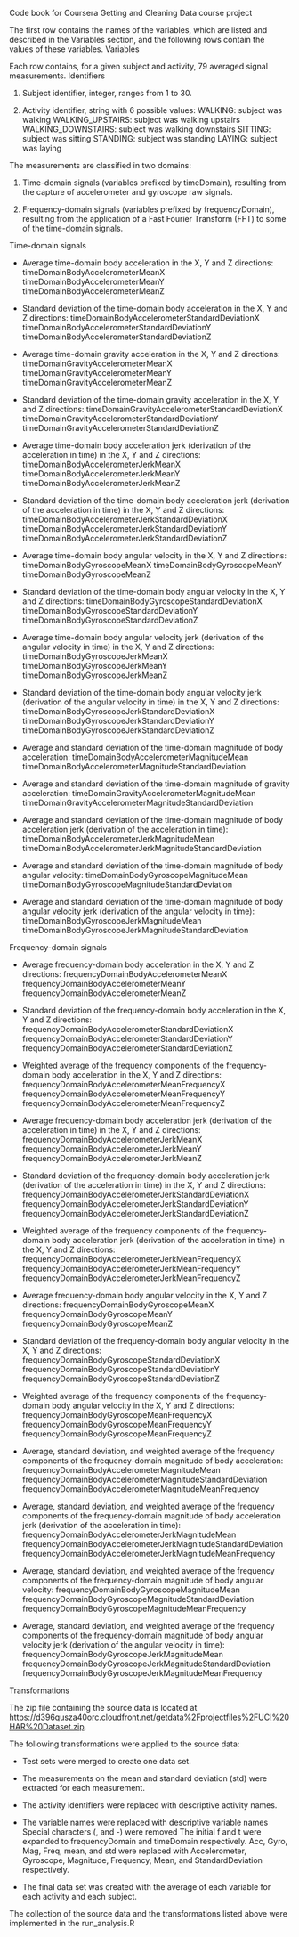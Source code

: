 Code book for Coursera Getting and Cleaning Data course project


The first row contains the names of the variables, which are listed and described in the Variables section, and the following rows contain the values of these variables.
Variables

Each row contains, for a given subject and activity, 79 averaged signal measurements.
Identifiers

   1) Subject identifier, integer, ranges from 1 to 30.

   2) Activity identifier, string with 6 possible values:
        WALKING: subject was walking
        WALKING_UPSTAIRS: subject was walking upstairs
        WALKING_DOWNSTAIRS: subject was walking downstairs
        SITTING: subject was sitting
        STANDING: subject was standing
        LAYING: subject was laying


The measurements are classified in two domains:

   1) Time-domain signals (variables prefixed by timeDomain), resulting from the capture of accelerometer and gyroscope raw signals.

   2) Frequency-domain signals (variables prefixed by frequencyDomain), resulting from the application of a Fast Fourier Transform (FFT) to some of the time-domain signals.

Time-domain signals

   - Average time-domain body acceleration in the X, Y and Z directions:
        timeDomainBodyAccelerometerMeanX
        timeDomainBodyAccelerometerMeanY
        timeDomainBodyAccelerometerMeanZ

   - Standard deviation of the time-domain body acceleration in the X, Y and Z directions:
        timeDomainBodyAccelerometerStandardDeviationX
        timeDomainBodyAccelerometerStandardDeviationY
        timeDomainBodyAccelerometerStandardDeviationZ

   - Average time-domain gravity acceleration in the X, Y and Z directions:
        timeDomainGravityAccelerometerMeanX
        timeDomainGravityAccelerometerMeanY
        timeDomainGravityAccelerometerMeanZ

   - Standard deviation of the time-domain gravity acceleration in the X, Y and Z directions:
        timeDomainGravityAccelerometerStandardDeviationX
        timeDomainGravityAccelerometerStandardDeviationY
        timeDomainGravityAccelerometerStandardDeviationZ

   - Average time-domain body acceleration jerk (derivation of the acceleration in time) in the X, Y and Z directions:
        timeDomainBodyAccelerometerJerkMeanX
        timeDomainBodyAccelerometerJerkMeanY
        timeDomainBodyAccelerometerJerkMeanZ

   - Standard deviation of the time-domain body acceleration jerk (derivation of the acceleration in time) in the X, Y and Z directions:
        timeDomainBodyAccelerometerJerkStandardDeviationX
        timeDomainBodyAccelerometerJerkStandardDeviationY
        timeDomainBodyAccelerometerJerkStandardDeviationZ

   - Average time-domain body angular velocity in the X, Y and Z directions:
        timeDomainBodyGyroscopeMeanX
        timeDomainBodyGyroscopeMeanY
        timeDomainBodyGyroscopeMeanZ

   - Standard deviation of the time-domain body angular velocity in the X, Y and Z directions:
        timeDomainBodyGyroscopeStandardDeviationX
        timeDomainBodyGyroscopeStandardDeviationY
        timeDomainBodyGyroscopeStandardDeviationZ

   - Average time-domain body angular velocity jerk (derivation of the angular velocity in time) in the X, Y and Z directions:
        timeDomainBodyGyroscopeJerkMeanX
        timeDomainBodyGyroscopeJerkMeanY
        timeDomainBodyGyroscopeJerkMeanZ

   - Standard deviation of the time-domain body angular velocity jerk (derivation of the angular velocity in time) in the X, Y and Z directions:
        timeDomainBodyGyroscopeJerkStandardDeviationX
        timeDomainBodyGyroscopeJerkStandardDeviationY
        timeDomainBodyGyroscopeJerkStandardDeviationZ

   - Average and standard deviation of the time-domain magnitude of body acceleration:
        timeDomainBodyAccelerometerMagnitudeMean
        timeDomainBodyAccelerometerMagnitudeStandardDeviation

   - Average and standard deviation of the time-domain magnitude of gravity acceleration:
        timeDomainGravityAccelerometerMagnitudeMean
        timeDomainGravityAccelerometerMagnitudeStandardDeviation

   - Average and standard deviation of the time-domain magnitude of body acceleration jerk (derivation of the acceleration in time):
        timeDomainBodyAccelerometerJerkMagnitudeMean
        timeDomainBodyAccelerometerJerkMagnitudeStandardDeviation

   - Average and standard deviation of the time-domain magnitude of body angular velocity:
        timeDomainBodyGyroscopeMagnitudeMean
        timeDomainBodyGyroscopeMagnitudeStandardDeviation

   - Average and standard deviation of the time-domain magnitude of body angular velocity jerk (derivation of the angular velocity in time):
        timeDomainBodyGyroscopeJerkMagnitudeMean
        timeDomainBodyGyroscopeJerkMagnitudeStandardDeviation

Frequency-domain signals

   - Average frequency-domain body acceleration in the X, Y and Z directions:
        frequencyDomainBodyAccelerometerMeanX
        frequencyDomainBodyAccelerometerMeanY
        frequencyDomainBodyAccelerometerMeanZ

   - Standard deviation of the frequency-domain body acceleration in the X, Y and Z directions:
        frequencyDomainBodyAccelerometerStandardDeviationX
        frequencyDomainBodyAccelerometerStandardDeviationY
        frequencyDomainBodyAccelerometerStandardDeviationZ

   - Weighted average of the frequency components of the frequency-domain body acceleration in the X, Y and Z directions:
        frequencyDomainBodyAccelerometerMeanFrequencyX
        frequencyDomainBodyAccelerometerMeanFrequencyY
        frequencyDomainBodyAccelerometerMeanFrequencyZ

   - Average frequency-domain body acceleration jerk (derivation of the acceleration in time) in the X, Y and Z directions:
        frequencyDomainBodyAccelerometerJerkMeanX
        frequencyDomainBodyAccelerometerJerkMeanY
        frequencyDomainBodyAccelerometerJerkMeanZ

   - Standard deviation of the frequency-domain body acceleration jerk (derivation of the acceleration in time) in the X, Y and Z directions:
        frequencyDomainBodyAccelerometerJerkStandardDeviationX
        frequencyDomainBodyAccelerometerJerkStandardDeviationY
        frequencyDomainBodyAccelerometerJerkStandardDeviationZ

   - Weighted average of the frequency components of the frequency-domain body acceleration jerk (derivation of the acceleration in time) in the X, Y and Z directions:
        frequencyDomainBodyAccelerometerJerkMeanFrequencyX
        frequencyDomainBodyAccelerometerJerkMeanFrequencyY
        frequencyDomainBodyAccelerometerJerkMeanFrequencyZ

   - Average frequency-domain body angular velocity in the X, Y and Z directions:
        frequencyDomainBodyGyroscopeMeanX
        frequencyDomainBodyGyroscopeMeanY
        frequencyDomainBodyGyroscopeMeanZ

   - Standard deviation of the frequency-domain body angular velocity in the X, Y and Z directions:
        frequencyDomainBodyGyroscopeStandardDeviationX
        frequencyDomainBodyGyroscopeStandardDeviationY
        frequencyDomainBodyGyroscopeStandardDeviationZ

   - Weighted average of the frequency components of the frequency-domain body angular velocity in the X, Y and Z directions:
        frequencyDomainBodyGyroscopeMeanFrequencyX
        frequencyDomainBodyGyroscopeMeanFrequencyY
        frequencyDomainBodyGyroscopeMeanFrequencyZ

   - Average, standard deviation, and weighted average of the frequency components of the frequency-domain magnitude of body acceleration:
        frequencyDomainBodyAccelerometerMagnitudeMean
        frequencyDomainBodyAccelerometerMagnitudeStandardDeviation
        frequencyDomainBodyAccelerometerMagnitudeMeanFrequency

   - Average, standard deviation, and weighted average of the frequency components of the frequency-domain magnitude of body acceleration jerk (derivation of the acceleration in time):
        frequencyDomainBodyAccelerometerJerkMagnitudeMean
        frequencyDomainBodyAccelerometerJerkMagnitudeStandardDeviation
        frequencyDomainBodyAccelerometerJerkMagnitudeMeanFrequency

   - Average, standard deviation, and weighted average of the frequency components of the frequency-domain magnitude of body angular velocity:
        frequencyDomainBodyGyroscopeMagnitudeMean
        frequencyDomainBodyGyroscopeMagnitudeStandardDeviation
        frequencyDomainBodyGyroscopeMagnitudeMeanFrequency

   - Average, standard deviation, and weighted average of the frequency components of the frequency-domain magnitude of body angular velocity jerk (derivation of the angular velocity in time):
        frequencyDomainBodyGyroscopeJerkMagnitudeMean
        frequencyDomainBodyGyroscopeJerkMagnitudeStandardDeviation
        frequencyDomainBodyGyroscopeJerkMagnitudeMeanFrequency

Transformations

The zip file containing the source data is located at https://d396qusza40orc.cloudfront.net/getdata%2Fprojectfiles%2FUCI%20HAR%20Dataset.zip.

The following transformations were applied to the source data:

- Test sets were merged to create one data set.
- The measurements on the mean and standard deviation (std) were extracted for each measurement.
- The activity identifiers were replaced with descriptive activity names.
- The variable names were replaced with descriptive variable names
        Special characters (, and -) were removed
        The initial f and t were expanded to frequencyDomain and timeDomain respectively.
        Acc, Gyro, Mag, Freq, mean, and std were replaced with Accelerometer, Gyroscope, Magnitude, Frequency, Mean, and StandardDeviation respectively.

- The final data set was created with the average of each variable for each activity and each subject.

The collection of the source data and the transformations listed above were implemented in the run_analysis.R 
